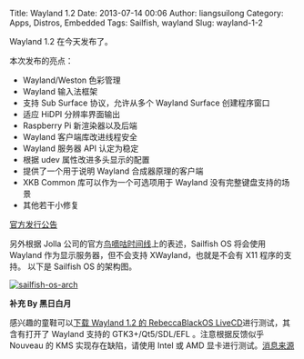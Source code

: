 Title: Wayland 1.2
Date: 2013-07-14 00:06
Author: liangsuilong
Category: Apps, Distros, Embedded
Tags: Sailfish, wayland
Slug: wayland-1-2

Wayland 1.2 在今天发布了。

本次发布的亮点：

-   Wayland/Weston 色彩管理
-   Wayland 输入法框架
-   支持 Sub Surface 协议，允许从多个 Wayland Surface 创建程序窗口
-   适应 HiDPI 分辨率界面输出
-   Raspberry Pi 新渲染器以及后端
-   Wayland 客户端库改进线程安全
-   Wayland 服务器 API 认定为稳定
-   根据 udev 属性改进多头显示的配置
-   提供了一个用于说明 Wayland 合成器原理的客户端
-   XKB Common 库可以作为一个可选项用于 Wayland 没有完整键盘支持的场景
-   其他若干小修复

[官方发行公告](http://lists.freedesktop.org/archives/wayland-devel/2013-July/010278.html)

另外根据 Jolla
公司的官方[鸟嘀咕时间线](https://twitter.com/JollaHQ)上的表述，Sailfish
OS 将会使用 Wayland 作为显示服务器，但不会支持 XWayland，也就是不会有
X11 程序的支持。 以下是 Sailfish OS 的架构图。

[![sailfish-os-arch](http://lt-file.b0.upaiyun.com/files/2013/07/sailfish-os-arch-300x200.jpg)](http://lt-file.b0.upaiyun.com/files/2013/07/sailfish-os-arch.jpg)

**补充 By 黑日白月**

感兴趣的童鞋可以[下载 Wayland 1.2 的 RebeccaBlackOS
LiveCD](http://sourceforge.net/projects/rebeccablackos/files/latest/download?source=files)进行测试，其含有打开了
Wayland 支持的 GTK3+/Qt5/SDL/EFL 。注意根据反馈似乎 Nouveau 的 KMS
实现存在缺陷，请使用 Intel 或 AMD
显卡进行测试。[消息来源](http://www.phoronix.com/scan.php?page=news_item&px=MTQxMDQ)

